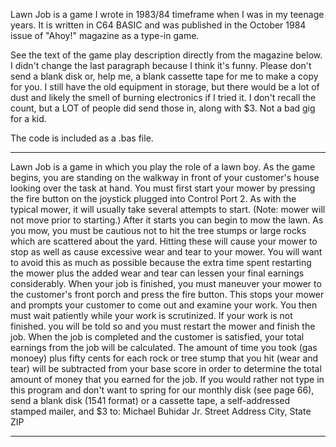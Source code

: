 Lawn Job is a game I wrote in 1983/84 timeframe 
when I was in my teenage years.  It is written in
C64 BASIC and was published in the October 1984
issue of "Ahoy!" magazine as a type-in game.  

See the text of the game play description directly 
from the magazine below.  I didn't change the last 
paragraph because I think it's funny.  Please
don't send a blank disk or, help me, a blank
cassette tape for me to make a copy for you.  I still
have the old equipment in storage, but there would
be a lot of dust and likely the smell of burning
electronics if I tried it.  I don't recall the count, 
but a LOT of people did send those in, along with $3.
Not a bad gig for a kid.

The code is included as a .bas file.


******************************************************
Lawn Job is a game in which you play the
role of a lawn boy. As the game begins,
you are standing on the walkway in front
of your customer's house looking over the
task at hand. You must first start your mower by
pressing the fire button on the joystick plugged into
Control Port 2. As with the typical mower, it will
usually take several attempts to start. (Note: mower
will not move prior to starting.) After it starts you
can begin to mow the lawn.
As you mow, you must be cautious not to hit the
tree stumps or large rocks which are scattered about
the yard. Hitting these will cause your mower to
stop as well as cause excessive wear and tear to your
mower. You will want to avoid this as much as possible 
because the extra time spent restarting the
mower plus the added wear and tear can lessen your
final earnings considerably.
When your job is finished, you must maneuver
your mower to the customer's front porch and press
the fire button. This stops your mower and prompts
your customer to come out and examine your work.
You then must wait patiently while your work is
scrutinized. If your work is not finished. you will be
told so and you must restart the mower and finish
the job.
When the job is completed and the customer is
satisfied, your total earnings from the job will be
calculated. The amount of time you took (gas monoey)
plus fifty cents for each rock or tree stump that
you hit (wear and tear) will be subtracted from your
base score in order to determine the total amount of
money that you earned for the job.
If you would rather not type in this program and
don't want to spring for our monthly disk (see page
66), send a blank disk (1541 format) or a cassette
tape, a self-addressed stamped mailer, and $3 to:
Michael Buhidar Jr.
Street Address
City, State ZIP
******************************************************